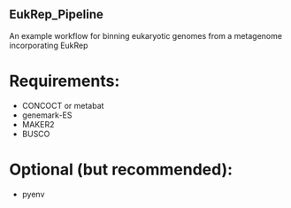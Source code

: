 ## EukRep_Pipeline

An example workflow for binning eukaryotic genomes from a metagenome incorporating EukRep

# Requirements:
* CONCOCT or metabat
* genemark-ES
* MAKER2
* BUSCO

# Optional (but recommended):
* pyenv
